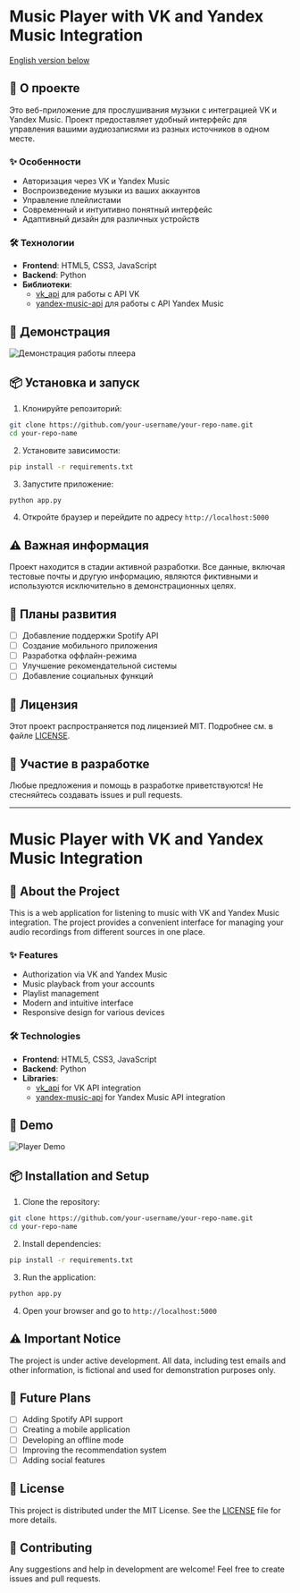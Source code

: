 # Music Player with VK and Yandex Music Integration

[English version below](#english)

## 🎵 О проекте

Это веб-приложение для прослушивания музыки с интеграцией VK и Yandex Music. Проект предоставляет удобный интерфейс для управления вашими аудиозаписями из разных источников в одном месте.

### ✨ Особенности
- Авторизация через VK и Yandex Music
- Воспроизведение музыки из ваших аккаунтов
- Управление плейлистами
- Современный и интуитивно понятный интерфейс
- Адаптивный дизайн для различных устройств

### 🛠 Технологии
- **Frontend**: HTML5, CSS3, JavaScript
- **Backend**: Python
- **Библиотеки**: 
  - [vk_api](https://github.com/python273/vk_api) для работы с API VK
  - [yandex-music-api](https://github.com/MarshalX/yandex-music-api) для работы с API Yandex Music

## 🚀 Демонстрация

![Демонстрация работы плеера](https://pin.it/8XB1AiRsd)

## 📦 Установка и запуск

1. Клонируйте репозиторий:
```bash
git clone https://github.com/your-username/your-repo-name.git
cd your-repo-name
```

2. Установите зависимости:
```bash
pip install -r requirements.txt
```

3. Запустите приложение:
```bash
python app.py
```

4. Откройте браузер и перейдите по адресу `http://localhost:5000`

## ⚠️ Важная информация

Проект находится в стадии активной разработки. Все данные, включая тестовые почты и другую информацию, являются фиктивными и используются исключительно в демонстрационных целях.

## 🔮 Планы развития

- [ ] Добавление поддержки Spotify API
- [ ] Создание мобильного приложения
- [ ] Разработка оффлайн-режима
- [ ] Улучшение рекомендательной системы
- [ ] Добавление социальных функций

## 📄 Лицензия

Этот проект распространяется под лицензией MIT. Подробнее см. в файле [LICENSE](LICENSE).

## 🤝 Участие в разработке

Любые предложения и помощь в разработке приветствуются! Не стесняйтесь создавать issues и pull requests.

---

<a id="english"></a>
# Music Player with VK and Yandex Music Integration

## 🎵 About the Project

This is a web application for listening to music with VK and Yandex Music integration. The project provides a convenient interface for managing your audio recordings from different sources in one place.

### ✨ Features
- Authorization via VK and Yandex Music
- Music playback from your accounts
- Playlist management
- Modern and intuitive interface
- Responsive design for various devices

### 🛠 Technologies
- **Frontend**: HTML5, CSS3, JavaScript
- **Backend**: Python
- **Libraries**: 
  - [vk_api](https://github.com/python273/vk_api) for VK API integration
  - [yandex-music-api](https://github.com/MarshalX/yandex-music-api) for Yandex Music API integration

## 🚀 Demo

![Player Demo](https://pin.it/8XB1AiRsd)

## 📦 Installation and Setup

1. Clone the repository:
```bash
git clone https://github.com/your-username/your-repo-name.git
cd your-repo-name
```

2. Install dependencies:
```bash
pip install -r requirements.txt
```

3. Run the application:
```bash
python app.py
```

4. Open your browser and go to `http://localhost:5000`

## ⚠️ Important Notice

The project is under active development. All data, including test emails and other information, is fictional and used for demonstration purposes only.

## 🔮 Future Plans

- [ ] Adding Spotify API support
- [ ] Creating a mobile application
- [ ] Developing an offline mode
- [ ] Improving the recommendation system
- [ ] Adding social features

## 📄 License

This project is distributed under the MIT License. See the [LICENSE](LICENSE) file for more details.

## 🤝 Contributing

Any suggestions and help in development are welcome! Feel free to create issues and pull requests.

